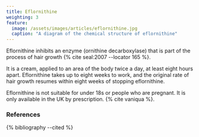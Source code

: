 ```yaml
---
title: Eflornithine
weighting: 3
feature:
  image: /assets/images/articles/eflornithine.jpg
  caption: "A diagram of the chemical structure of eflornithine"
---
```


Eflornithine inhibits an enzyme (ornithine decarboxylase) that is part of the process of hair growth {% cite seal:2007 --locator 165 %}. 

It is a cream, applied to an area of the body twice a day, at least eight hours apart. Eflornithine takes up to eight weeks to work, and the original rate of hair growth resumes within eight weeks of stopping eflornithine. 

Eflornithine is not suitable for under 18s or people who are pregnant. It is only available in the UK by prescription. {% cite vaniqua %}.

### References

{% bibliography --cited %}